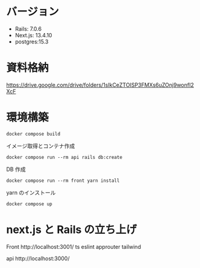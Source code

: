 # バージョン

- Rails: 7.0.6
- Next.js: 13.4.10
- postgres:15.3

# 資料格納

https://drive.google.com/drive/folders/1sIkCeZTOISP3FMXs6uZOnj9wonfI2XcF

# 環境構築

```
docker compose build
```

イメージ取得とコンテナ作成

```
docker compose run --rm api rails db:create
```

DB 作成

```
docker compose run --rm front yarn install
```

yarn のインストール

```
docker compose up
```

# next.js と Rails の立ち上げ

Front
http://localhost:3001/
ts
eslint
approuter
tailwind

api
http://localhost:3000/
